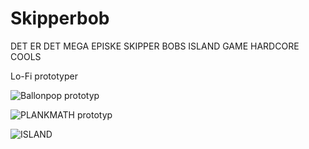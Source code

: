 # Skipperbob
DET ER DET MEGA EPISKE SKIPPER BOBS ISLAND GAME HARDCORE COOLS


Lo-Fi prototyper

![Ballonpop prototyp](https://github.com/Marcoluik/Skipperbob/assets/111048029/17e00422-c8d4-4cc5-be65-4d2cad2da224)

![PLANKMATH prototyp](https://github.com/Marcoluik/Skipperbob/assets/111048029/1d8c9695-6e21-45b7-904d-cb764fde5f8e)

![ISLAND](https://github.com/Marcoluik/Skipperbob/assets/111048029/b2748a11-b1d1-4f10-b1d5-232574dd3176)

